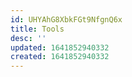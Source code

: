 ```yaml
---
id: UHYAhG8XbkFGt9NfgnQ6x
title: Tools
desc: ''
updated: 1641852940332
created: 1641852940332
---
```


